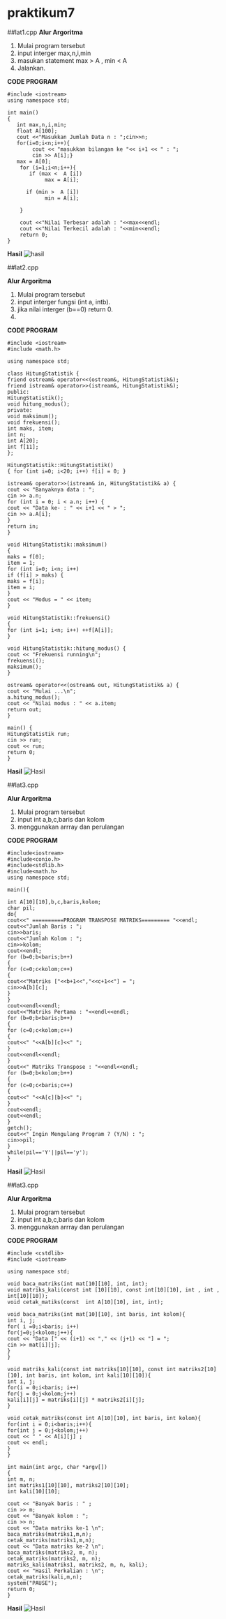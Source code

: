 # praktikum7


##lat1.cpp
**Alur Argoritma**
1. Mulai program tersebut 
2. input interger max,n,i,min
4. masukan statement max > A , min < A
5. Jalankan.



**CODE PROGRAM**
```
#include <iostream>
using namespace std;

int main()
{
   int max,n,i,min;
   float A[100];
   cout <<"Masukkan Jumlah Data n : ";cin>>n;
   for(i=0;i<n;i++){
		cout << "masukkan bilangan ke "<< i+1 << " : ";
		cin >> A[i];}
   max = A[0];
    for (i=1;i<n;i++){
       if (max <  A [i])
            max = A[i];

      if (min >  A [i])
            min = A[i];

    }

    cout <<"Nilai Terbesar adalah : "<<max<<endl;
    cout <<"Nilai Terkecil adalah : "<<min<<endl;
    return 0;
}

```
**Hasil**
![hasil](https://raw.githubusercontent.com/Khunaify/praktikum8/master/soal1.png)


##lat2.cpp

**Alur Argoritma**
1. Mulai program tersebut 
2. input interger fungsi (int a, intb).
3. jika nilai interger (b==0) return 0.
4. 



**CODE PROGRAM**
```
#include <iostream>
#include <math.h>

using namespace std;

class HitungStatistik {
friend ostream& operator<<(ostream&, HitungStatistik&);
friend istream& operator>>(istream&, HitungStatistik&);
public:
HitungStatistik();
void hitung_modus();
private:
void maksimum();
void frekuensi();
int maks, item;
int n;
int A[20];
int f[11];
};

HitungStatistik::HitungStatistik()
{ for (int i=0; i<20; i++) f[i] = 0; }

istream& operator>>(istream& in, HitungStatistik& a) {
cout << "Banyaknya data : ";
cin >> a.n;
for (int i = 0; i < a.n; i++) {
cout << "Data ke- : " << i+1 << " > ";
cin >> a.A[i];
}
return in;
}

void HitungStatistik::maksimum()
{
maks = f[0];
item = 1;
for (int i=0; i<n; i++)
if (f[i] > maks) {
maks = f[i];
item = i;
}
cout << "Modus = " << item;
}

void HitungStatistik::frekuensi()
{
for (int i=1; i<n; i++) ++f[A[i]];
}

void HitungStatistik::hitung_modus() {
cout << "Frekuensi running\n";
frekuensi();
maksimum();
}

ostream& operator<<(ostream& out, HitungStatistik& a) {
cout << "Mulai ...\n";
a.hitung_modus();
cout << "Nilai modus : " << a.item;
return out;
}

main() {
HitungStatistik run;
cin >> run;
cout << run;
return 0;
}

```
**Hasil**
![Hasil](https://raw.githubusercontent.com/Khunaify/praktikum8/master/soal2.png)

##lat3.cpp
	
**Alur Argoritma**
1. Mulai program tersebut 
2. input int a,b,c,baris dan kolom
3. menggunakan arrray dan perulangan



**CODE PROGRAM**
```
#include<iostream>
#include<conio.h>
#include<stdlib.h>
#include<math.h>
using namespace std;

main(){

int A[10][10],b,c,baris,kolom;
char pil;
do{
cout<<" ==========PROGRAM TRANSPOSE MATRIKS========= "<<endl;
cout<<"Jumlah Baris : ";
cin>>baris;
cout<<"Jumlah Kolom : ";
cin>>kolom;
cout<<endl;
for (b=0;b<baris;b++)
{
for (c=0;c<kolom;c++)
{
cout<<"Matriks ["<<b+1<<","<<c+1<<"] = ";
cin>>A[b][c];
}
}
cout<<endl<<endl;
cout<<"Matriks Pertama : "<<endl<<endl;
for (b=0;b<baris;b++)
{
for (c=0;c<kolom;c++)
{
cout<<" "<<A[b][c]<<" ";
}
cout<<endl<<endl;
}
cout<<" Matriks Transpose : "<<endl<<endl;
for (b=0;b<kolom;b++)
{
for (c=0;c<baris;c++)
{
cout<<" "<<A[c][b]<<" ";
}
cout<<endl;
cout<<endl;
}
getch();
cout<<" Ingin Mengulang Program ? (Y/N) : ";
cin>>pil;
}
while(pil=='Y'||pil=='y');
}

```

**Hasil**
![Hasil](https://raw.githubusercontent.com/Khunaify/praktikum8/master/soal4.png)

##lat3.cpp
	
**Alur Argoritma**
1. Mulai program tersebut 
2. input int a,b,c,baris dan kolom
3. menggunakan arrray dan perulangan



**CODE PROGRAM**
```
#include <cstdlib>
#include <iostream>

using namespace std;

void baca_matriks(int mat[10][10], int, int);
void matriks_kali(const int [10][10], const int[10][10], int , int , int[10][10]);
void cetak_matiks(const  int A[10][10], int, int);

void baca_matriks(int mat[10][10], int baris, int kolom){
int i, j;
for( i =0;i<baris; i++)
for(j=0;j<kolom;j++){
cout << "Data [" << (i+1) << "," << (j+1) << "] = ";
cin >> mat[i][j];
}
}

void matriks_kali(const int matriks[10][10], const int matriks2[10][10], int baris, int kolom, int kali[10][10]){
int i, j;
for(i = 0;i<baris; i++)
for(j = 0;j<kolom;j++)
kali[i][j] = matriks[i][j] * matriks2[i][j];
}

void cetak_matriks(const int A[10][10], int baris, int kolom){
for(int i = 0;i<baris;i++){
for(int j = 0;j<kolom;j++)
cout << " " << A[i][j] ;
cout << endl;
}
}

int main(int argc, char *argv[])
{
int m, n;
int matriks1[10][10], matriks2[10][10];
int kali[10][10];

cout << "Banyak baris : " ;
cin >> m;
cout << "Banyak kolom : ";
cin >> n;
cout << "Data matriks ke-1 \n";
baca_matriks(matriks1,m,n);
cetak_matriks(matriks1,m,n);
cout << "Data matriks ke-2 \n";
baca_matriks(matriks2, m, n);
cetak_matriks(matriks2, m, n);
matriks_kali(matriks1, matriks2, m, n, kali);
cout << "Hasil Perkalian : \n";
cetak_matriks(kali,m,n);
system("PAUSE");
return 0;
}

```

**Hasil**
![Hasil](https://raw.githubusercontent.com/Khunaify/praktikum8/master/soal3.png)
